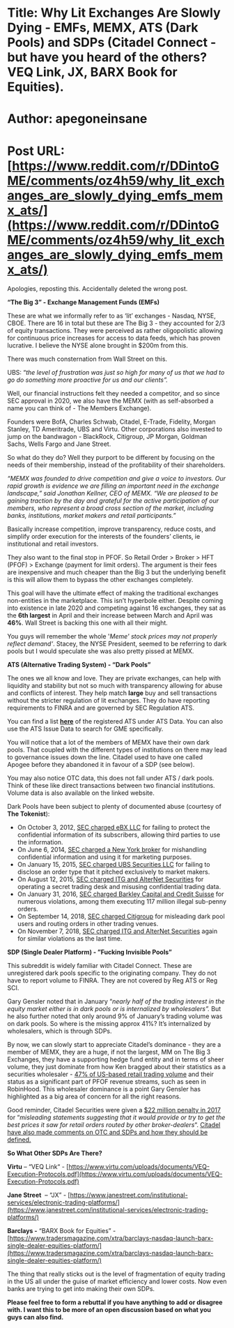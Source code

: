 # Title: Why Lit Exchanges Are Slowly Dying - EMFs, MEMX, ATS (Dark Pools) and SDPs (Citadel Connect - but have you heard of the others? VEQ Link, JX, BARX Book for Equities).
# Author: apegoneinsane
# Post URL: [https://www.reddit.com/r/DDintoGME/comments/oz4h59/why_lit_exchanges_are_slowly_dying_emfs_memx_ats/](https://www.reddit.com/r/DDintoGME/comments/oz4h59/why_lit_exchanges_are_slowly_dying_emfs_memx_ats/)


Apologies, reposting this. Accidentally deleted the wrong post.

**“The Big 3” - Exchange Management Funds (EMFs)**

These are what we informally refer to as ‘lit’ exchanges - Nasdaq, NYSE, CBOE. There are 16 in total but these are The Big 3 - they accounted for 2/3 of equity transactions. They were perceived as rather oligopolistic allowing for continuous price increases for access to data feeds, which has proven lucrative. I believe the NYSE alone brought in $200m from this.

There was much consternation from Wall Street on this.

UBS: “*the level of frustration was just so high for many of us that we had to go do something more proactive for us and our clients”.*

Well, our financial instructions felt they needed a competitor, and so since SEC approval in 2020, we also have the MEMX (with as self-absorbed a name you can think of - The Members Exchange).

Founders were BofA, Charles Schwab, Citadel, E-Trade, Fidelity, Morgan Stanley, TD Ameritrade, UBS and Virtu. Other corporations also invested to jump on the bandwagon - BlackRock, Citigroup, JP Morgan, Goldman Sachs, Wells Fargo and Jane Street.

So what do they do? Well they purport to be different by focusing on the needs of their membership, instead of the profitability of their shareholders.

*“MEMX was founded to drive competition and give a voice to investors. Our rapid growth is evidence we are filling an important need in the exchange landscape,” said Jonathan Kellner, CEO of MEMX. “We are pleased to be gaining traction by the day and grateful for the active participation of our members, who represent a broad cross section of the market, including banks, institutions, market makers and retail participants.”*

Basically increase competition, improve transparency, reduce costs, and simplify order execution for the interests of the founders’ clients, ie institutional and retail investors.

They also want to the final stop in PFOF. So Retail Order > Broker > HFT (PFOF) > Exchange (payment for limit orders). The argument is their fees are inexpensive and much cheaper than the Big 3 but the underlying benefit is this will allow them to bypass the other exchanges completely.

This goal will have the ultimate effect of making the traditional exchanges non-entities in the marketplace. This isn’t hyperbole either. Despite coming into existence in late 2020 and competing against 16 exchanges, they sat as the **6th largest** in April and their increase between March and April was **46%**. Wall Street is backing this one with all their might.

You guys will remember the whole '*Meme' stock prices may not properly reflect demand‘*. Stacey, the NYSE President, seemed to be referring to dark pools but I would speculate she was also pretty pissed at MEMX.

**ATS (Alternative Trading System) - “Dark Pools”**

The ones we all know and love. They are private exchanges, can help with liquidity and stability but not so much with transparency allowing for abuse and conflicts of interest. They help match **large** buy and sell transactions without the stricter regulation of lit exchanges. They do have reporting requirements to FINRA and are governed by SEC Regulation ATS.

You can find a list [**here**](https://otctransparency.finra.org/otctransparency/AtsData) of the registered ATS under ATS Data. You can also use the ATS Issue Data to search for GME specifically.

You will notice that a lot of the members of MEMX have their own dark pools. That coupled with the different types of institutions on there may lead to governance issues down the line. Citadel used to have one called Apogee before they abandoned it in favour of a SDP (see below).

You may also notice OTC data, this does not fall under ATS / dark pools. Think of these like direct transactions between two financial institutions. Volume data is also available on the linked website.

Dark Pools have been subject to plenty of documented abuse (courtesy of **The Tokenist**):

* On October 3, 2012, [SEC charged eBX LLC](https://www.sec.gov/news/press-release/2012-2012-204htm) for failing to protect the confidential information of its subscribers, allowing third parties to use the information.
* On June 6, 2014, [SEC charged a New York broker](https://www.sec.gov/news/press-release/2014-114) for mishandling confidential information and using it for marketing purposes.
* On January 15, 2015, [SEC charged UBS Securities LLC](https://www.sec.gov/news/pressrelease/2015-7.html) for failing to disclose an order type that it pitched exclusively to market makers.
* On August 12, 2015, [SEC charged ITG and AlterNet Securities](https://www.sec.gov/news/pressrelease/2015-164.html) for operating a secret trading desk and misusing confidential trading data.
* On January 31, 2016, [SEC charged Barkley Capital and Credit Suisse](https://www.sec.gov/news/pressrelease/2016-16.html) for numerous violations, among them executing 117 million illegal sub-penny orders.
* On September 14, 2018, [SEC charged Citigroup](https://www.sec.gov/news/press-release/2018-193) for misleading dark pool users and routing orders in other trading venues.
* On November 7, 2018, [SEC charged ITG and AlterNet Securities](https://www.sec.gov/news/press-release/2018-256) again for similar violations as the last time.

**SDP (Single Dealer Platform) - ”Fucking Invisible Pools”**

This subreddit is widely familiar with Citadel Connect. These are unregistered dark pools specific to the originating company. They do not have to report volume to FINRA. They are not covered by Reg ATS or Reg SCI.

Gary Gensler noted that in January “*nearly half of the trading interest in the equity market either is in* *dark pools* *or is internalized by wholesalers”.* But he also further noted that only around 9% of January’s trading volume was on dark pools. So where is the missing approx 41%? It’s internalized by wholesalers, which is through SDPs.

By now, we can slowly start to appreciate Citadel’s dominance - they are a member of MEMX, they are a huge, if not the largest, MM on The Big 3 Exchanges, they have a supporting hedge fund entity and in terms of sheer volume, they just dominate from how Ken bragged about their statistics as a securities wholesaler - [47% of US-based retail trading volume](https://www.citadelsecurities.com/products/equities-and-options/) and their status as a significant part of PFOF revenue streams, such as seen in RobinHood. This wholesaler dominance is a point Gary Gensler has highlighted as a big area of concern for all the right reasons.

Good reminder, Citadel Securities were given a [$22 million penalty in 2017](https://www.sec.gov/news/pressrelease/2017-11.html) for “*misleading statements suggesting that it would provide or try to get the best prices it saw for retail orders routed by other broker-dealers*“. [Citadel have also made comments on OTC and SDPs and how they should be defined.](https://www.finra.org/sites/default/files/notice_comment_file_ref/18-28_Citadel_comment.pdf)

**So What Other SDPs Are There?**

**Virtu** – “VEQ Link“ - [https://www.virtu.com/uploads/documents/VEQ-Execution-Protocols.pdf](https://www.virtu.com/uploads/documents/VEQ-Execution-Protocols.pdf)

**Jane Street**  – “JX” - [https://www.janestreet.com/institutional-services/electronic-trading-platforms/](https://www.janestreet.com/institutional-services/electronic-trading-platforms/)

**Barclays -** “BARX Book for Equities” - [https://www.tradersmagazine.com/xtra/barclays-nasdaq-launch-barx-single-dealer-equities-platform/](https://www.tradersmagazine.com/xtra/barclays-nasdaq-launch-barx-single-dealer-equities-platform/)

The thing that really sticks out is the level of fragmentation of equity trading in the US all under the guise of market efficiency and lower costs. Now even banks are trying to get into making their own SDPs.

**Please feel free to form a rebuttal if you have anything to add or disagree with. I want this to be more of an open discussion based on what you guys can also find.**